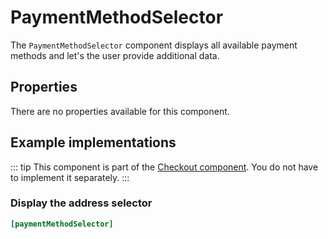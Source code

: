 # PaymentMethodSelector



The `PaymentMethodSelector` component displays all available payment methods and let's the user 
provide additional data.

 
## Properties

There are no properties available for this component.

## Example implementations

::: tip 
This component is part of the [Checkout component](./checkout.md). You do not have to implement it separately.
::: 

### Display the address selector

```ini
[paymentMethodSelector]
```